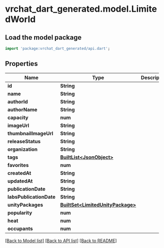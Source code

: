 # vrchat_dart_generated.model.LimitedWorld

## Load the model package
```dart
import 'package:vrchat_dart_generated/api.dart';
```

## Properties
Name | Type | Description | Notes
------------ | ------------- | ------------- | -------------
**id** | **String** |  | 
**name** | **String** |  | 
**authorId** | **String** |  | 
**authorName** | **String** |  | 
**capacity** | **num** |  | 
**imageUrl** | **String** |  | 
**thumbnailImageUrl** | **String** |  | 
**releaseStatus** | **String** |  | 
**organization** | **String** |  | 
**tags** | [**BuiltList&lt;JsonObject&gt;**](JsonObject.md) |  | 
**favorites** | **num** |  | 
**createdAt** | **String** |  | 
**updatedAt** | **String** |  | 
**publicationDate** | **String** |  | 
**labsPublicationDate** | **String** |  | 
**unityPackages** | [**BuiltSet&lt;LimitedUnityPackage&gt;**](LimitedUnityPackage.md) |  | 
**popularity** | **num** |  | 
**heat** | **num** |  | 
**occupants** | **num** |  | 

[[Back to Model list]](../README.md#documentation-for-models) [[Back to API list]](../README.md#documentation-for-api-endpoints) [[Back to README]](../README.md)


